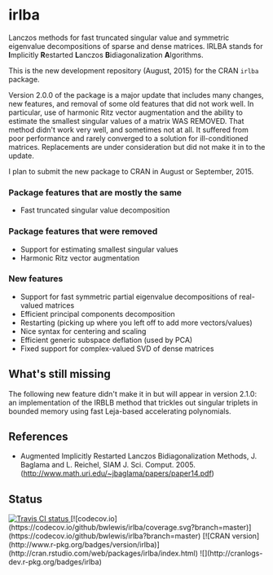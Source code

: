 # irlba

Lanczos methods for fast truncated singular value and symmetric eigenvalue
decompositions of sparse and dense matrices. IRLBA stands for <b>I</b>mplicitly
<b>R</b>estarted <b>L</b>anczos <b>B</b>idiagonalization <b>A</b>lgorithms.

This is the new development repository (August, 2015) for the CRAN `irlba`
package.

Version 2.0.0 of the package is a major update that includes many changes, new
features, and removal of some old features that did not work well. In
particular, use of harmonic Ritz vector augmentation and the ability to
estimate the smallest singular values of a matrix WAS REMOVED. That method
didn't work very well, and sometimes not at all. It suffered from poor
performance and rarely converged to a solution for ill-conditioned matrices.
Replacements are under consideration but did not make it in to the update.

I plan to submit the new package to CRAN in August or September, 2015.

### Package features that are mostly the same
- Fast truncated singular value decomposition

### Package features that were removed
- Support for estimating smallest singular values
- Harmonic Ritz vector augmentation

### New features
- Support for fast symmetric partial eigenvalue decompositions of real-valued matrices
- Efficient principal components decomposition
- Restarting (picking up where you left off to add more vectors/values)
- Nice syntax for centering and scaling
- Efficient generic subspace deflation (used by PCA)
- Fixed support for complex-valued SVD of dense matrices

## What's still missing

The following new feature didn't make it in but will appear in version 2.1.0:
an implementation of the IRBLB method that trickles out singular triplets in
bounded memory using fast Leja-based accelerating polynomials.

## References

* Augmented Implicitly Restarted Lanczos Bidiagonalization Methods, J. Baglama and L. Reichel, SIAM J. Sci. Comput. 2005. (http://www.math.uri.edu/~jbaglama/papers/paper14.pdf)


## Status
<a href="https://travis-ci.org/bwlewis/irlba">
<img src="https://travis-ci.org/bwlewis/irlba.svg?branch=master" alt="Travis CI status"></img>
</a>
[![codecov.io](https://codecov.io/github/bwlewis/irlba/coverage.svg?branch=master)](https://codecov.io/github/bwlewis/irlba?branch=master)
[![CRAN version](http://www.r-pkg.org/badges/version/irlba)](http://cran.rstudio.com/web/packages/irlba/index.html)
![](http://cranlogs-dev.r-pkg.org/badges/irlba)
